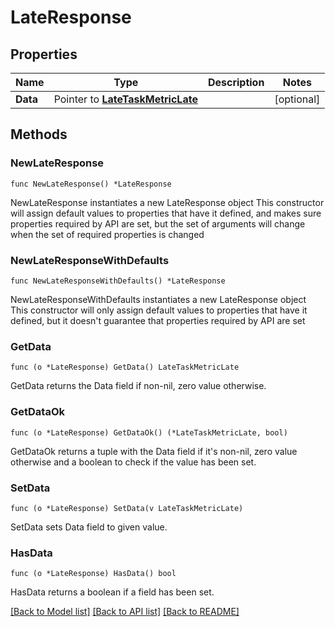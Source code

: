 # LateResponse

## Properties

Name | Type | Description | Notes
------------ | ------------- | ------------- | -------------
**Data** | Pointer to [**LateTaskMetricLate**](late.TaskMetricLate.md) |  | [optional] 

## Methods

### NewLateResponse

`func NewLateResponse() *LateResponse`

NewLateResponse instantiates a new LateResponse object
This constructor will assign default values to properties that have it defined,
and makes sure properties required by API are set, but the set of arguments
will change when the set of required properties is changed

### NewLateResponseWithDefaults

`func NewLateResponseWithDefaults() *LateResponse`

NewLateResponseWithDefaults instantiates a new LateResponse object
This constructor will only assign default values to properties that have it defined,
but it doesn't guarantee that properties required by API are set

### GetData

`func (o *LateResponse) GetData() LateTaskMetricLate`

GetData returns the Data field if non-nil, zero value otherwise.

### GetDataOk

`func (o *LateResponse) GetDataOk() (*LateTaskMetricLate, bool)`

GetDataOk returns a tuple with the Data field if it's non-nil, zero value otherwise
and a boolean to check if the value has been set.

### SetData

`func (o *LateResponse) SetData(v LateTaskMetricLate)`

SetData sets Data field to given value.

### HasData

`func (o *LateResponse) HasData() bool`

HasData returns a boolean if a field has been set.


[[Back to Model list]](../README.md#documentation-for-models) [[Back to API list]](../README.md#documentation-for-api-endpoints) [[Back to README]](../README.md)


